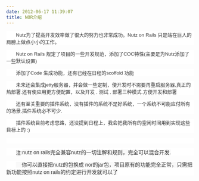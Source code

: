 ```yaml
---
date: 2012-06-17 11:39:07
title: NOR介绍
---
```



<p style="color:#333333;font-family:微软雅黑, Verdana, sans-serif, 宋体;font-size:13px;text-align:left;background-color:#FFFFFF;text-indent:2em;">
	Nutz为了提高开发效率做了很大的努力也非常成功。Nutz on Rails 只是站在巨人的肩膀上做点小小的工作。
</p>
<p style="color:#333333;font-family:微软雅黑, Verdana, sans-serif, 宋体;font-size:13px;text-align:left;background-color:#FFFFFF;text-indent:2em;">
	Nutz on Rails&nbsp;规定了项目的一些开发规范，添加了COC特性(主要是为Nutz添加了一些默认设置)
</p>
<p style="color:#333333;font-family:微软雅黑, Verdana, sans-serif, 宋体;font-size:13px;text-align:left;background-color:#FFFFFF;text-indent:2em;">
	添加了Code 生成功能，还有已经在日程的scoffold 功能
</p>
<p style="color:#333333;font-family:微软雅黑, Verdana, sans-serif, 宋体;font-size:13px;text-align:left;background-color:#FFFFFF;text-indent:2em;">
	未来还会集成jetty服务器，并会做一些定制，使开发时不需要再重启服务器,真正的热部署.还有使应用更方便配置，以及开发 , 测试 , 部署三种模式.方便开发和部署
</p>
<p style="color:#333333;font-family:微软雅黑, Verdana, sans-serif, 宋体;font-size:13px;text-align:left;background-color:#FFFFFF;text-indent:2em;">
	还有至关重要的插件系统，没有插件的系统不是好系统，一个系统不可能应付所有的场景,插件系统必不可少.
</p>
<p style="color:#333333;font-family:微软雅黑, Verdana, sans-serif, 宋体;font-size:13px;text-align:left;background-color:#FFFFFF;text-indent:2em;">
	插件系统目前考虑思路，还没提到日程上，我会把我所有的空闲时间用到实现这些目标上的 :)
</p>
<p style="color:#333333;font-family:微软雅黑, Verdana, sans-serif, 宋体;font-size:13px;text-align:left;background-color:#FFFFFF;text-indent:2em;">
	<br />
</p>
<p style="color:#333333;font-family:微软雅黑, Verdana, sans-serif, 宋体;font-size:13px;text-align:left;background-color:#FFFFFF;text-indent:2em;">
	注:<span style="background-color:#F9F9F9;font-family:Verdana, sans-serif, 宋体;font-size:14px;">nutz on rails完全兼容nutz的一切注解和规则，完全可以混合开发.</span>
</p>
<p style="color:#333333;font-family:微软雅黑, Verdana, sans-serif, 宋体;font-size:13px;text-align:left;background-color:#FFFFFF;text-indent:2em;">
	<span style="background-color:#F9F9F9;font-family:Verdana, sans-serif, 宋体;font-size:14px;">&nbsp; &nbsp; 你可以直接把nutz的包换成 nor的jar包，项目原有的功能完全正常，只需把新功能按照nutz on rails的约定进行开发就可以了</span>
</p>